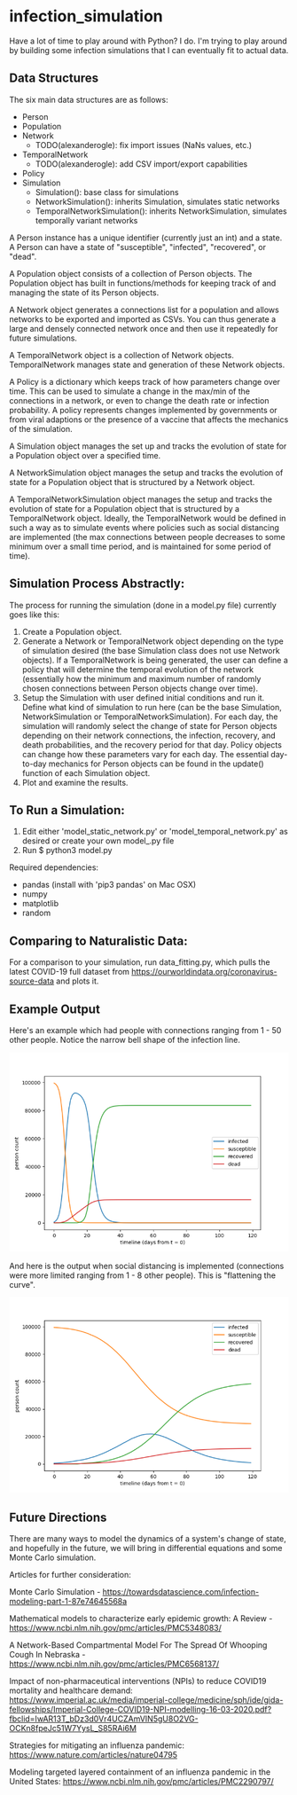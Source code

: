 # infection_simulation

Have a lot of time to play around with Python? I do. I'm trying to play around
by building some infection simulations that I can eventually fit to actual data.

## Data Structures
The six main data structures are as follows:
- Person
- Population
- Network
  - TODO(alexanderogle): fix import issues (NaNs values, etc.)
- TemporalNetwork
  - TODO(alexanderogle): add CSV import/export capabilities
- Policy
- Simulation
  - Simulation(): base class for simulations
  - NetworkSimulation(): inherits Simulation, simulates static networks
  - TemporalNetworkSimulation(): inherits NetworkSimulation, simulates temporally
  variant networks

A Person instance has a unique identifier (currently just an int) and a state.
A Person can have a state of "susceptible", "infected", "recovered", or "dead".

A Population object consists of a collection of Person objects. The Population
object has built in functions/methods for keeping track of and managing the
state of its Person objects.

A Network object generates a connections list for a population and allows networks
to be exported and imported as CSVs. You can thus generate a large and densely
connected network once and then use it repeatedly for future simulations.

A TemporalNetwork object is a collection of Network objects. TemporalNetwork
manages state and generation of these Network objects.

A Policy is a dictionary which keeps track of how parameters change over time.
This can be used to simulate a change in the max/min of the connections in a network,
or even to change the death rate or infection probability. A policy represents
changes implemented by governments or from viral adaptions or the presence of a
vaccine that affects the mechanics of the simulation.

A Simulation object manages the set up and tracks the evolution of state for a
Population object over a specified time.

A NetworkSimulation object manages the setup and tracks the evolution of state for
a Population object that is structured by a Network object.

A TemporalNetworkSimulation object manages the setup and tracks the evolution of state
for a Population object that is structured by a TemporalNetwork object. Ideally,
the TemporalNetwork would be defined in such a way as to simulate events where
policies such as social distancing are implemented (the max connections between
people decreases to some minimum over a small time period, and is maintained for
some period of time).

## Simulation Process Abstractly:
The process for running the simulation (done in a model.py file) currently goes like this:
1. Create a Population object.
2. Generate a Network or TemporalNetwork object depending on the type of simulation
desired (the base Simulation class does not use Network objects). If a TemporalNetwork
is being generated, the user can define a policy that will determine the temporal
evolution of the network (essentially how the minimum and maximum number of randomly
chosen connections between Person objects change over time).
3. Setup the Simulation with user defined initial conditions and run it.
Define what kind of simulation to run here (can be the base Simulation, NetworkSimulation
or TemporalNetworkSimulation). For each day, the simulation will randomly select
the change of state for Person objects depending on their network connections,
the infection, recovery, and death probabilities, and the recovery period for that day.
Policy objects can change how these parameters vary for each day. The essential
day-to-day mechanics for Person objects can be found in the update() function of
each Simulation object.
4. Plot and examine the results.

## To Run a Simulation:
1. Edit either 'model_static_network.py' or 'model_temporal_network.py' as desired
or create your own model_.py file
2. Run $ python3 model.py

Required dependencies:
- pandas (install with 'pip3 pandas' on Mac OSX)
- numpy
- matplotlib
- random

## Comparing to Naturalistic Data:
For a comparison to your simulation, run data_fitting.py, which pulls the latest
COVID-19 full dataset from https://ourworldindata.org/coronavirus-source-data and plots it.

## Example Output
Here's an example which had people with connections ranging from 1 - 50 other people.
Notice the narrow bell shape of the infection line.

![SRI Model with moderately dense network (max connections of 50)](example1_max_connections_50.png)

And here is the output when social distancing is implemented (connections were more limited
ranging from 1 - 8 other people). This is "flattening the curve".

![SRI model with light network (max connections of 8)](example2_max_connections_8.png)

## Future Directions
There are many ways to model the dynamics of a system's change of state, and
hopefully in the future, we will bring in differential equations and some Monte
Carlo simulation.

Articles for further consideration:

  Monte Carlo Simulation - https://towardsdatascience.com/infection-modeling-part-1-87e74645568a

  Mathematical models to characterize early epidemic growth: A Review - https://www.ncbi.nlm.nih.gov/pmc/articles/PMC5348083/

  A Network-Based Compartmental Model For The Spread Of Whooping Cough In Nebraska - https://www.ncbi.nlm.nih.gov/pmc/articles/PMC6568137/

  Impact of non-pharmaceutical interventions (NPIs) to reduce COVID19 mortality and healthcare demand: https://www.imperial.ac.uk/media/imperial-college/medicine/sph/ide/gida-fellowships/Imperial-College-COVID19-NPI-modelling-16-03-2020.pdf?fbclid=IwAR13T_bDz3d0Vr4UCZAmVIN5gU8O2VG-OCKn8fpeJc51W7YysL_S85RAi6M

  Strategies for mitigating an influenza pandemic: https://www.nature.com/articles/nature04795

  Modeling targeted layered containment of an influenza pandemic in the United States: https://www.ncbi.nlm.nih.gov/pmc/articles/PMC2290797/
